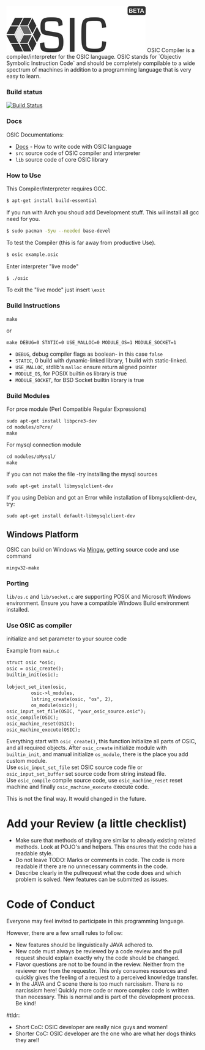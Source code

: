 
<img src="https://github.com/OSIClang/compiler/blob/master/logo/logo_with_font_small.png">
OSIC Compiler is a compiler/interpreter for the OSIC language. OSIC stands for `Objectiv Symbolic Instruction Code` and should be 
completely compilable to a wide spectrum of machines in addition to a programming language that is very easy to learn.

### Build status
[![Build Status](https://travis-ci.org/OSIClang/compiler.svg?branch=master)](https://travis-ci.org/OSIClang/compiler)

### Docs

OSIC Documentations:

* [Docs](commands.md) - How to write code with OSIC language 
* `src` source code of OSIC compiler and interpreter
* `lib` source code of core OSIC library

### How to Use

This Compiler/Interpreter requires GCC.

```sh
$ apt-get install build-essential
```

If you run with Arch you shoud add Development stuff. This wil install all gcc need for you.
```sh
$ sudo pacman -Syu --needed base-devel
```


To test the Compiler (this is far away from productive Use).

```sh
$ osic example.osic
```

Enter interpreter "live mode"

```sh
$ ./osic
```

To exit the "live mode" just insert `\exit`



### Build Instructions
```
make
```
or

```
make DEBUG=0 STATIC=0 USE_MALLOC=0 MODULE_OS=1 MODULE_SOCKET=1
```

* `DEBUG`, debug compiler flags as boolean- in this case `false`
* `STATIC`, 0 build with dynamic-linked library, 1 build with static-linked.
* `USE_MALLOC`, stdlib's `malloc` ensure return aligned pointer
* `MODULE_OS`, for POSIX builtin os library is true
* `MODULE_SOCKET`, for BSD Socket builtin library is true

### Build Modules

For prce module (Perl Compatible Regular Expressions)
```
sudo apt-get install libpcre3-dev
cd modules/oPcre/
make
```

For mysql connection module
```
cd modules/oMysql/
make
```

If you can not make the file -try installing the mysql sources
```
sudo apt-get install libmysqlclient-dev
```
If you using Debian and got an Error while installation of libmysqlclient-dev, try:
```
sudo apt-get install default-libmysqlclient-dev
```

Windows Platform
----------------

OSIC can build on Windows via [Mingw](http://www.mingw.org/wiki/Install_MinGW),
getting source code and use command

```
mingw32-make
```

### Porting

`lib/os.c` and `lib/socket.c` are supporting POSIX and Microsoft Windows environment. Ensure you have a compatible Windows Build environment installed.

### Use OSIC as compiler

initialize and set parameter to your source code

Example from `main.c`

	struct osic *osic;
	osic = osic_create();
	builtin_init(osic);

	lobject_set_item(osic, 
			 osic->l_modules,
			 lstring_create(osic, "os", 2),
			 os_module(osic));
	osic_input_set_file(OSIC, "your_osic_source.osic");
	osic_compile(OSIC);
	osic_machine_reset(OSIC);
	osic_machine_execute(OSIC);

Everything start with `osic_create()`, this function initialize all parts of OSIC, 
and all required objects. After `osic_create` initialize module 
with `builtin_init`, and manual initialize `os_module`, there is the place you add custom module.  
Use `osic_input_set_file` set OSIC source code file or `osic_input_set_buffer` set source code from string instead file.  
Use `osic_compile` compile source code, use `osic_machine_reset` reset machine and finally `osic_machine_execute` execute code. 

This is not the final way. It would changed in the future.

# Add your Review (a little checklist)
- Make sure that methods of styling are similar to already existing related methods. Look at POJO's and helpers. This ensures that the code has a readable style.
- Do not leave TODO: Marks or comments in code. The code is more readable if there are no unnecessary comments in the code.
- Describe clearly in the pullrequest what the code does and which problem is solved. New features can be submitted as issues.

# Code of Conduct

Everyone may feel invited to participate in this programming language.

However, there are a few small rules to follow:
- New features should be linguistically JAVA adhered to.
- New code must always be reviewed by a code review and the pull request should explain exactly why the code should be changed.
- Flavor questions are not to be found in the review. Neither from the reviewer nor from the requestor. This only consumes resources and quickly gives the feeling of a request to a perceived knowledge transfer.
- In the JAVA and C scene there is too much narcissism. There is no narcissism here! Quickly more code or more complex code is written than necessary. This is normal and is part of the development process. Be kind!

#tldr:
- Short CoC: OSIC developer are really nice guys and women!
- Shorter CoC: OSIC developer are the one who are what her dogs thinks they are!!
